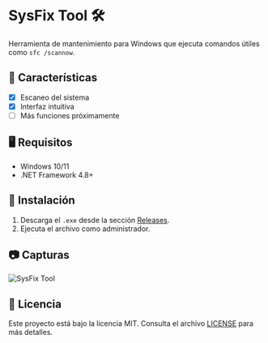 # SysFix Tool 🛠️

Herramienta de mantenimiento para Windows que ejecuta comandos útiles como `sfc /scannow`.

## 🚀 Características

- [x] Escaneo del sistema
- [x] Interfaz intuitiva
- [ ] Más funciones próximamente

## 🖥️ Requisitos

- Windows 10/11
- .NET Framework 4.8+

## 🔧 Instalación

1. Descarga el `.exe` desde la sección [Releases](https://github.com/LuisDev07/SysFix-Tool/releases/tag/v1.0).
2. Ejecuta el archivo como administrador.

## 📷 Capturas

![SysFix Tool](https://github.com/user-attachments/assets/ba056d72-0dc0-4961-bacd-db04bb043ba8)


## 📄 Licencia

Este proyecto está bajo la licencia MIT. Consulta el archivo [LICENSE](LICENSE) para más detalles.


